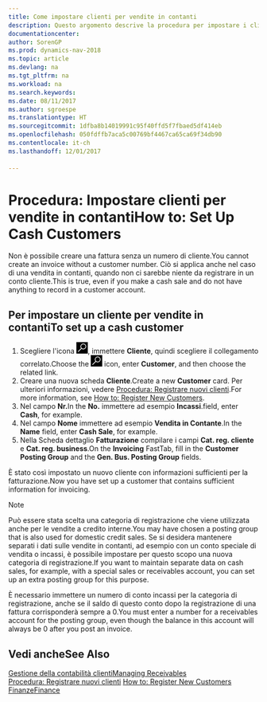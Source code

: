 ```yaml
---
title: Come impostare clienti per vendite in contanti
description: Questo argomento descrive la procedura per impostare i clienti che pagano in contanti.
documentationcenter: 
author: SorenGP
ms.prod: dynamics-nav-2018
ms.topic: article
ms.devlang: na
ms.tgt_pltfrm: na
ms.workload: na
ms.search.keywords: 
ms.date: 08/11/2017
ms.author: sgroespe
ms.translationtype: HT
ms.sourcegitcommit: 1dfba8b14019991c95f40ffd5f7fbaed5df414eb
ms.openlocfilehash: 050fdffb7aca5c00769bf4467ca65ca69f34db90
ms.contentlocale: it-ch
ms.lasthandoff: 12/01/2017

---
```

# <a name="how-to-set-up-cash-customers"></a><span data-ttu-id="fef58-103">Procedura: Impostare clienti per vendite in contanti</span><span class="sxs-lookup"><span data-stu-id="fef58-103">How to: Set Up Cash Customers</span></span>
<span data-ttu-id="fef58-104">Non è possibile creare una fattura senza un numero di cliente.</span><span class="sxs-lookup"><span data-stu-id="fef58-104">You cannot create an invoice without a customer number.</span></span> <span data-ttu-id="fef58-105">Ciò si applica anche nel caso di una vendita in contanti, quando non ci sarebbe niente da registrare in un conto cliente.</span><span class="sxs-lookup"><span data-stu-id="fef58-105">This is true, even if you make a cash sale and do not have anything to record in a customer account.</span></span>  

## <a name="to-set-up-a-cash-customer"></a><span data-ttu-id="fef58-106">Per impostare un cliente per vendite in contanti</span><span class="sxs-lookup"><span data-stu-id="fef58-106">To set up a cash customer</span></span>  
1.  <span data-ttu-id="fef58-107">Scegliere l'icona ![Cerca pagina o report](media/ui-search/search_small.png "icona Cerca pagina o report"), immettere **Cliente**, quindi scegliere il collegamento correlato.</span><span class="sxs-lookup"><span data-stu-id="fef58-107">Choose the ![Search for Page or Report](media/ui-search/search_small.png "Search for Page or Report icon") icon, enter **Customer**, and then choose the related link.</span></span>  
2.  <span data-ttu-id="fef58-108">Creare una nuova scheda **Cliente**.</span><span class="sxs-lookup"><span data-stu-id="fef58-108">Create a new **Customer** card.</span></span> <span data-ttu-id="fef58-109">Per ulteriori informazioni, vedere [Procedura: Registrare nuovi clienti](sales-how-register-new-customers.md).</span><span class="sxs-lookup"><span data-stu-id="fef58-109">For more information, see [How to: Register New Customers](sales-how-register-new-customers.md).</span></span>
3.  <span data-ttu-id="fef58-110">Nel campo **Nr.**</span><span class="sxs-lookup"><span data-stu-id="fef58-110">In the **No.**</span></span> <span data-ttu-id="fef58-111">immettere ad esempio **Incassi**.</span><span class="sxs-lookup"><span data-stu-id="fef58-111">field, enter **Cash**, for example.</span></span>  
4.  <span data-ttu-id="fef58-112">Nel campo **Nome** immettere ad esempio **Vendita in Contante**.</span><span class="sxs-lookup"><span data-stu-id="fef58-112">In the **Name** field, enter **Cash Sale**, for example.</span></span>  
5.  <span data-ttu-id="fef58-113">Nella Scheda dettaglio **Fatturazione** compilare i campi **Cat. reg. cliente** e **Cat. reg. business**.</span><span class="sxs-lookup"><span data-stu-id="fef58-113">On the **Invoicing** FastTab, fill in the **Customer Posting Group** and the **Gen. Bus. Posting Group** fields.</span></span>  

 <span data-ttu-id="fef58-114">È stato così impostato un nuovo cliente con informazioni sufficienti per la fatturazione.</span><span class="sxs-lookup"><span data-stu-id="fef58-114">Now you have set up a customer that contains sufficient information for invoicing.</span></span>  

> [!NOTE]  
>  <span data-ttu-id="fef58-115">Può essere stata scelta una categoria di registrazione che viene utilizzata anche per le vendite a credito interne.</span><span class="sxs-lookup"><span data-stu-id="fef58-115">You may have chosen a posting group that is also used for domestic credit sales.</span></span> <span data-ttu-id="fef58-116">Se si desidera mantenere separati i dati sulle vendite in contanti, ad esempio con un conto speciale di vendita o incassi, è possibile impostare per questo scopo una nuova categoria di registrazione.</span><span class="sxs-lookup"><span data-stu-id="fef58-116">If you want to maintain separate data on cash sales, for example, with a special sales or receivables account, you can set up an extra posting group for this purpose.</span></span>  
>   
>  <span data-ttu-id="fef58-117">È necessario immettere un numero di conto incassi per la categoria di registrazione, anche se il saldo di questo conto dopo la registrazione di una fattura corrisponderà sempre a 0.</span><span class="sxs-lookup"><span data-stu-id="fef58-117">You must enter a number for a receivables account for the posting group, even though the balance in this account will always be 0 after you post an invoice.</span></span>  

## <a name="see-also"></a><span data-ttu-id="fef58-118">Vedi anche</span><span class="sxs-lookup"><span data-stu-id="fef58-118">See Also</span></span>
[<span data-ttu-id="fef58-119">Gestione della contabilità clienti</span><span class="sxs-lookup"><span data-stu-id="fef58-119">Managing Receivables</span></span>](receivables-manage-receivables.md)  
<span data-ttu-id="fef58-120">[Procedura: Registrare nuovi clienti](sales-how-register-new-customers.md)  </span><span class="sxs-lookup"><span data-stu-id="fef58-120">[How to: Register New Customers](sales-how-register-new-customers.md)  </span></span>  
[<span data-ttu-id="fef58-121">Finanze</span><span class="sxs-lookup"><span data-stu-id="fef58-121">Finance</span></span>](finance.md)  


